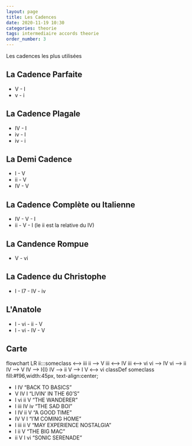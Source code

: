 ```yaml
---
layout: page
title: Les Cadences
date: 2020-11-19 10:30
categories: theorie
tags: intermediaire accords theorie
order_number: 3
---
```


Les cadences les plus utilisées

## La Cadence Parfaite

* V - I
* v - i

## La Cadence Plagale

* IV - I
* iv - I
* iv - i

## La Demi Cadence

* I - V
* ii - V
* IV - V

## La Cadence Complète ou Italienne

* IV - V - I
* ii - V - I (le ii est la relative du IV)

## La Candence Rompue

* V - vi

## La Cadence du Christophe

* I - I7 - IV - iv

## L'Anatole

* I - vi - ii - V
* I - vi - IV - V

## Carte

<div class="mermaid">
flowchart LR
    ii:::someclass <--> iii
    ii --> V
    iii <--> IV
    iii <--> vi
    vi --> IV
    vi --> ii
    IV --> V
    IV --> I{I}
    IV --> ii
    V --> I
    V <--> vi
    classDef someclass fill:#f96,width:45px, text-align:center;
</div>

* I IV “BACK TO BASICS”
* V IV I “LIVIN’ IN THE 60’S”
* I vi ii V “THE WANDERER”
* I iii IV iv “THE SAD BOI”
* I IV ii V “A GOOD TIME”
* IV V I “I’M COMING HOME”
* I iii ii V “MAY EXPERIENCE NOSTALGIA”
* I ii V “THE BIG MAC”
* ii V I vi “SONIC SERENADE”